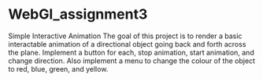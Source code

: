 # WebGl_assignment3
 Simple Interactive Animation
The goal of this project is to render a basic interactable animation of a directional object going back and forth across the plane. Implement a button for each, stop animation, start animation, and change direction. Also implement a menu to change the colour of the object to red, blue, green, and yellow.